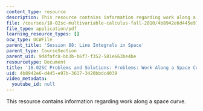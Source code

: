 ```yaml
---
content_type: resource
description: This resource contains information regarding work along a space curve.
file: /courses/18-02sc-multivariable-calculus-fall-2010/4b8942e6d445e97b36173420bbdc4039_MIT18_02SC_pb_88_comb.pdf
file_type: application/pdf
learning_resource_types: []
ocw_type: OCWFile
parent_title: 'Session 88: Line Integrals in Space'
parent_type: CourseSection
parent_uid: 9d4fafc8-bb3b-b6f7-f352-581e663be4be
resourcetype: Document
title: '18.02SC Problems and Solutions: Problems: Work Along a Space Curve'
uid: 4b8942e6-d445-e97b-3617-3420bbdc4039
video_metadata:
  youtube_id: null
---
```

This resource contains information regarding work along a space curve.

